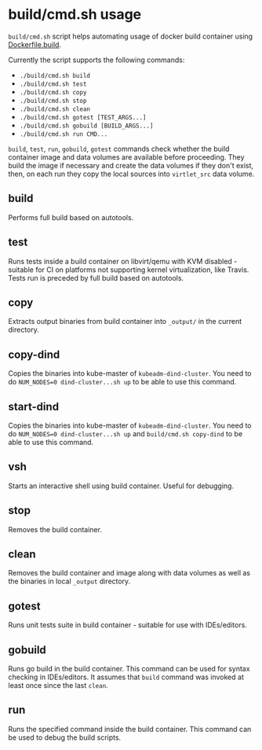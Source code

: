 # build/cmd.sh usage

`build/cmd.sh` script helps automating usage of docker build
container using [Dockerfile.build](../../Dockerfile.build).

Currently the script supports the following commands:
 * `./build/cmd.sh build`
 * `./build/cmd.sh test`
 * `./build/cmd.sh copy`
 * `./build/cmd.sh stop`
 * `./build/cmd.sh clean`
 * `./build/cmd.sh gotest [TEST_ARGS...]`
 * `./build/cmd.sh gobuild [BUILD_ARGS...]`
 * `./build/cmd.sh run CMD...`

`build`, `test`, `run`, `gobuild`, `gotest` commands check whether
the build container image and data volumes are available
before proceeding. They build the image if necessary and create
the data volumes if they don't exist, then, on each run they copy the
local sources into `virtlet_src` data volume.

## build

Performs full build based on autotools.

## test

Runs tests inside a build container on libvirt/qemu with KVM disabled - suitable
for CI on platforms not supporting kernel virtualization, like Travis.
Tests run is preceded by full build based on autotools.

## copy

Extracts output binaries from build container into `_output/` in the
current directory.

## copy-dind

Copies the binaries into kube-master of `kubeadm-dind-cluster`. You need to
do `NUM_NODES=0 dind-cluster...sh up` to be able to use this command.

## start-dind

Copies the binaries into kube-master of `kubeadm-dind-cluster`. You
need to do `NUM_NODES=0 dind-cluster...sh up` and `build/cmd.sh copy-dind` to be
able to use this command.

## vsh

Starts an interactive shell using build container. Useful for debugging.

## stop

Removes the build container.

## clean

Removes the build container and image along with data volumes as well as
the binaries in local `_output` directory.

## gotest

Runs unit tests suite in build container - suitable for use with IDEs/editors.

## gobuild

Runs go build in the build container. This command can be used for
syntax checking in IDEs/editors. It assumes that `build` command was invoked
at least once since the last `clean`.

## run

Runs the specified command inside the build container. This command can be
used to debug the build scripts.

